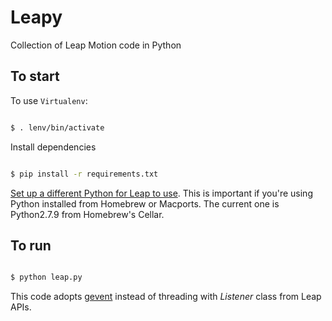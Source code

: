 Leapy
=======
Collection of Leap Motion code in Python

To start
--------
To use `Virtualenv`:
```Bash

$ . lenv/bin/activate

```
Install dependencies
```Bash

$ pip install -r requirements.txt

```
[Set up a different Python for Leap to use](https://developer.leapmotion.com/documentation/python/devguide/Project_Setup.html). This is important if you're using Python installed from Homebrew or Macports. The current one is Python2.7.9 from Homebrew's Cellar.

To run
------
```Bash

$ python leap.py

```
This code adopts [gevent](http://www.gevent.org/ "gevent") instead of threading with *Listener* class from Leap APIs.



